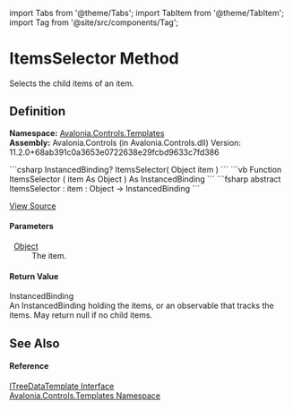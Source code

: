 import Tabs from '@theme/Tabs'; 
import TabItem from '@theme/TabItem'; 
import Tag from '@site/src/components/Tag'; 

# ItemsSelector Method


Selects the child items of an item.



## Definition
**Namespace:** <a href="N_Avalonia_Controls_Templates">Avalonia.Controls.Templates</a>  
**Assembly:** Avalonia.Controls (in Avalonia.Controls.dll) Version: 11.2.0+68ab391c0a3653e0722638e29fcbd9633c7fd386

<Tabs groupId="api-code-preview">
<TabItem value="csharp" label="C#">
```csharp
InstancedBinding? ItemsSelector(
	Object item
)
```
</TabItem>
<TabItem value="vb" label="VB">
```vb
Function ItemsSelector ( 
	item As Object
) As InstancedBinding
```
</TabItem>
<TabItem value="fsharp" label="F#">
```fsharp
abstract ItemsSelector : 
        item : Object -> InstancedBinding 
```
</TabItem>
</Tabs>



<a href="https://github.com/AvaloniaUI/Avalonia/tree/master/srcAvalonia.Controls/Templates/ITreeDataTemplate.cs" title="View the source code">View Source</a>



#### Parameters
<dl><dt>  <a href="https://learn.microsoft.com/dotnet/api/system.object" target="_blank" rel="noopener noreferrer">Object</a></dt><dd>The item.</dd></dl>

#### Return Value
InstancedBinding  
An InstancedBinding holding the items, or an observable that tracks the items. May return null if no child items.

## See Also


#### Reference
<a href="T_Avalonia_Controls_Templates_ITreeDataTemplate">ITreeDataTemplate Interface</a>  
<a href="N_Avalonia_Controls_Templates">Avalonia.Controls.Templates Namespace</a>  
